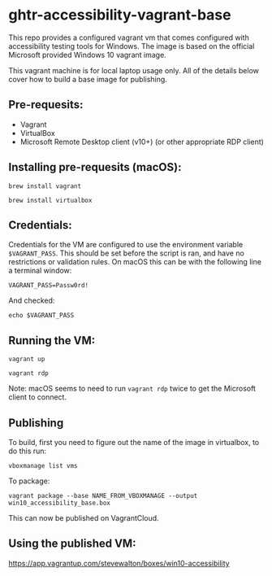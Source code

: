 # ghtr-accessibility-vagrant-base

This repo provides a configured vagrant vm that comes configured with accessibility testing tools for Windows.  The image is based on the official Microsoft provided Windows 10 vagrant image.

This vagrant machine is for local laptop usage only.  All of the details below cover how to build a base image for publishing.

## Pre-requesits:

- Vagrant
- VirtualBox
- Microsoft Remote Desktop client (v10+) (or other appropriate RDP client)

## Installing pre-requesits (macOS):

`brew install vagrant`

`brew install virtualbox`

## Credentials:

Credentials for the VM are configured to use the environment variable `$VAGRANT_PASS`.  This should be set before the script is ran, and have no restrictions or validation rules.  On macOS this can be with the following line a terminal window:

`VAGRANT_PASS=Passw0rd!`

And checked:

`echo $VAGRANT_PASS`

## Running the VM:

`vagrant up`

`vagrant rdp`

Note: macOS seems to need to run `vagrant rdp` twice to get the Microsoft client to connect.

## Publishing

To build, first you need to figure out the name of the image in virtualbox, to do this run:

`vboxmanage list vms`

To package:

`vagrant package --base NAME_FROM_VBOXMANAGE --output win10_accessibility_base.box`

This can now be published on VagrantCloud.

## Using the published VM:

https://app.vagrantup.com/stevewalton/boxes/win10-accessibility
